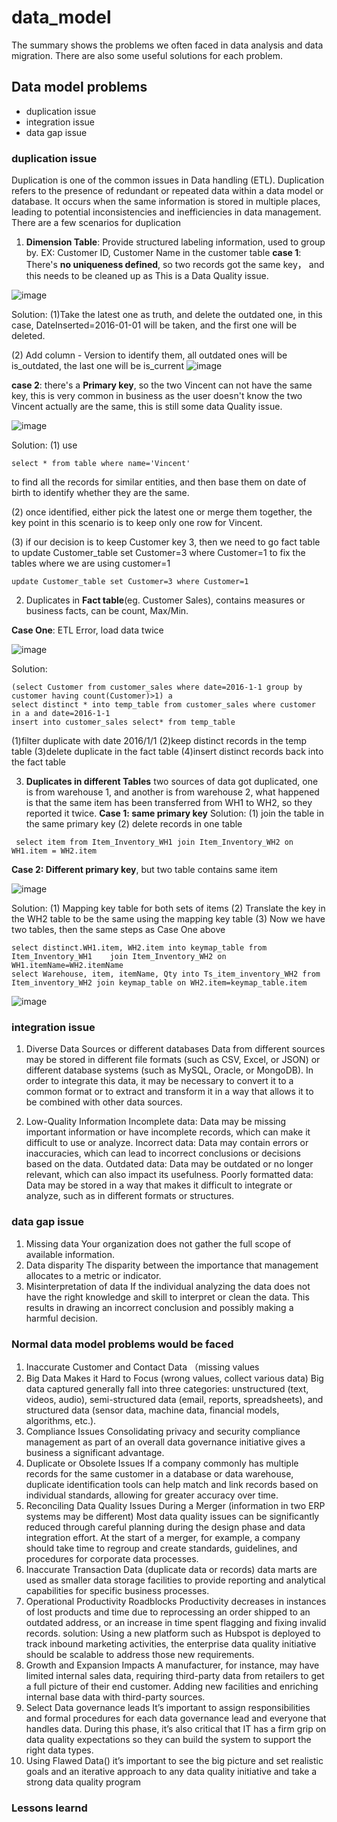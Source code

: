 # data_model

The summary shows the problems we often faced in data analysis and data migration. There are also some useful solutions for each problem.


## Data model problems
- duplication issue
- integration issue
- data gap issue

### duplication issue
Duplication is one of the common issues in Data handling (ETL). Duplication refers to the presence of redundant or repeated data within a data model or database. It occurs when the same information is stored in multiple places, leading to potential inconsistencies and inefficiencies in data management. There are a few scenarios for duplication

1) __Dimension Table__: Provide structured labeling information, used to group by. EX: Customer ID, Customer Name in the customer table
__case 1__: 
There's __no uniqueness defined__, so two records got the same key， and this needs to be cleaned up as This is a Data Quality issue.

![image](https://github.com/yrenn/data_model/assets/118937529/c03748fe-af09-4502-99ee-8dbb6ed87687)

Solution:
(1)Take the latest one as truth, and delete the outdated one, in this case, DateInserted=2016-01-01 will be taken, and the first one will be deleted.

(2) Add column - Version to identify them, all outdated ones will be is_outdated, the last one will be is_current 
![image](https://github.com/yrenn/data_model/assets/118937529/11fcd373-e3cb-4cb8-9610-b648129daf3a)

  __case 2__:
 there's a __Primary key__, so the two Vincent can not have the same key, this is very common in business as the user doesn't know the two   Vincent actually are the same, this is still some data Quality issue.

![image](https://github.com/yrenn/data_model/assets/118937529/88dfe71c-5b6c-4e9b-936e-c70788ff8051)

  Solution:
  (1) use
```
select * from table where name='Vincent' 
```
to find all the records for similar entities, and then base them on date of birth to identify whether they are the same.

  (2) once identified, either pick the latest one or merge them together, the key point in this scenario is to keep only one row for Vincent.

  (3) if our decision is to keep Customer key 3, then we need to go fact table to update Customer_table set Customer=3 where Customer=1 to fix the tables where we are using customer=1

```
update Customer_table set Customer=3 where Customer=1
```

2) Duplicates in __Fact table__(eg. Customer Sales), contains measures or business facts, can be count, Max/Min. 

__Case One__: ETL Error, load data twice

![image](https://github.com/yrenn/data_model/assets/118937529/98d2c44b-1f94-429b-8a39-d2864c5c3bf5)

  Solution:
  ```
  (select Customer from customer_sales where date=2016-1-1 group by customer having count(Customer)>1) a
  select distinct * into temp_table from customer_sales where customer in a and date=2016-1-1
  insert into customer_sales select* from temp_table
  ```
  
(1)filter duplicate with date 2016/1/1
(2)keep distinct records in the temp table
(3)delete duplicate in the fact table
(4)insert distinct records back into the fact table
   

3) __Duplicates in different Tables__
two sources of data got duplicated, one is from warehouse 1, and another is from warehouse 2, what happened is that the same item has been transferred from WH1 to WH2, so they reported it twice. 
 __Case 1: same primary key__
 Solution:
 (1) join the table in the same primary key
 (2) delete records in one table
 
```
 select item from Item_Inventory_WH1 join Item_Inventory_WH2 on WH1.item = WH2.item
```
 __Case 2: Different primary key__, but two table contains same item 


![image](https://github.com/yrenn/data_model/assets/118937529/778224a5-52c4-40c1-b668-2cf04d0d6d73)

Solution:
 (1) Mapping key table for both sets of items
 (2) Translate the key in the WH2 table to be the same using the mapping key table 
 (3) Now we have two tables, then the same steps as Case One above

```
select distinct.WH1.item, WH2.item into keymap_table from Item_Inventory_WH1 	join Item_Inventory_WH2 on WH1.itemName=WH2.itemName
select Warehouse, item, itemName, Qty into Ts_item_inventory_WH2 from 	Item_inventory_WH2 join keymap_table on WH2.item=keymap_table.item
```

![image](https://github.com/yrenn/data_model/assets/118937529/e1bf5e3a-ee74-479b-89ba-14a4e69768aa)

### integration issue

1. Diverse Data Sources or different databases
Data from different sources may be stored in different file formats (such as CSV, Excel, or JSON) or different database systems (such as MySQL, Oracle, or MongoDB). In order to integrate this data, it may be necessary to convert it to a common format or to extract and transform it in a way that allows it to be combined with other data sources.

2. Low-Quality Information
  Incomplete data: Data may be missing important information or have incomplete records, which can make it difficult to use or analyze.
  Incorrect data: Data may contain errors or inaccuracies, which can lead to incorrect conclusions or decisions based on the data.
  Outdated data: Data may be outdated or no longer relevant, which can also impact its usefulness.
  Poorly formatted data: Data may be stored in a way that makes it difficult to integrate or analyze, such as in different formats or structures.

### data gap issue

1. Missing data
Your organization does not gather the full scope of available information.
2. Data disparity
The disparity between the importance that management allocates to a metric or indicator.
3. Misinterpretation of data
If the individual analyzing the data does not have the right knowledge and skill to interpret or clean the data. This results in drawing an incorrect conclusion and possibly making a harmful decision.



### Normal data model problems would be faced
1) Inaccurate Customer and Contact Data （missing values
2) Big Data Makes it Hard to Focus (wrong values, collect various data)
Big data captured generally fall into three categories: unstructured (text, videos, audio), semi-structured data (email, reports, spreadsheets), and structured data (sensor data, machine data, financial models, algorithms, etc.).
3) Compliance Issues
Consolidating privacy and security compliance management as part of an overall data governance initiative gives a business a significant advantage.
4) Duplicate or Obsolete Issues
 If a company commonly has multiple records for the same customer in a database or data warehouse, duplicate identification tools can help match and link records based on individual standards, allowing for greater accuracy over time.
5) Reconciling Data Quality Issues During a Merger (information in two ERP systems may be different)
Most data quality issues can be significantly reduced through careful planning during the design phase and data integration effort. At the start of a merger, for example, a company should take time to regroup and create standards, guidelines, and procedures for corporate data processes.
6) Inaccurate Transaction Data (duplicate data or records)
data marts are used as smaller data storage facilities to provide reporting and analytical capabilities for specific business processes.
7) Operational Productivity Roadblocks
 Productivity decreases in instances of lost products and time due to reprocessing an order shipped to an outdated address, or an increase in time spent flagging and fixing invalid records.
 solution: Using a new platform such as Hubspot is deployed to track inbound marketing activities, the enterprise data quality initiative should be scalable to address those new requirements.
8) Growth and Expansion Impacts
A manufacturer, for instance, may have limited internal sales data, requiring third-party data from retailers to get a full picture of their end customer. Adding new facilities and enriching internal base data with third-party sources. 
9) Select Data governance leads
It’s important to assign responsibilities and formal procedures for each data governance lead and everyone that handles data. During this phase, it’s also critical that IT has a firm grip on data quality expectations so they can build the system to support the right data types.
11) Using Flawed Data()
it’s important to see the big picture and set realistic goals and an iterative approach to any data quality initiative and take a strong data quality program

### Lessons learnd
